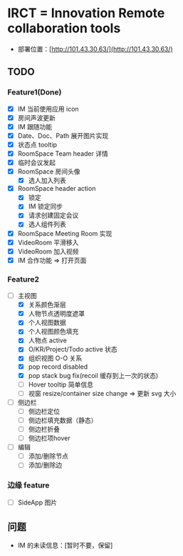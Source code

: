 # IRCT = Innovation Remote collaboration tools

- 部署位置：[http://101.43.30.63/](http://101.43.30.63/)

## TODO

### Feature1(Done)

- [x] IM 当前使用应用 icon
- [x] 房间声波更新
- [x] IM 跟随功能
- [x] Date、Doc、Path 展开图片实现
- [x] 状态点 tooltip
- [x] RoomSpace Team header 详情
- [x] 临时会议发起
- [x] RoomSpace 房间头像
  - [x] 选人加入列表
- [x] RoomSpace header action
  - [x] 锁定
  - [x] IM 锁定同步
  - [x] 请求创建固定会议
  - [x] 选人组件列表
- [x] RoomSpace Meeting Room 实现
- [x] VideoRoom 平滑移入
- [x] VideoRoom 加入视频
- [x] IM 合作功能 => 打开页面

### Feature2

- [ ] 主视图
  - [x] 关系颜色渐层
  - [x] 人物节点透明度遮罩
  - [x] 个人视图数据
  - [x] 个人视图颜色填充
  - [x] 人物点 active
  - [x] O/KR/Project/Todo active 状态
  - [x] 组织视图 O-O 关系
  - [x] pop record disabled
  - [x] pop stack bug fix(recoil 缓存到上一次的状态)
  - [ ] Hover tooltip 简单信息
  - [ ] 视窗 resize/container size change => 更新 svg 大小
- [ ] 侧边栏
  - [ ] 侧边栏定位
  - [ ] 侧边栏填充数据（静态）
  - [ ] 侧边栏折叠
  - [ ] 侧边栏项hover
- [ ] 编辑
  - [ ] 添加/删除节点
  - [ ] 添加/删除边

### 边缘 feature

- [ ] SideApp 图片

## 问题

- IM 的未读信息：\[暂时不要，保留\]
